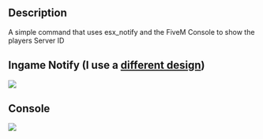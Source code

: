 ## Description
A simple command that uses esx_notify and the FiveM Console to show the players Server ID

## Ingame Notify (I use a [different design](https://forum.cfx.re/t/free-esx-notify-redesign-for-4k-displays/5167103))
<img src="https://r2.fivemanage.com/pub/6wrkkoj8pfqq.png"  align="center" />

## Console
<img src="https://r2.fivemanage.com/pub/gttv33bsodg5.png"  align="center" />
